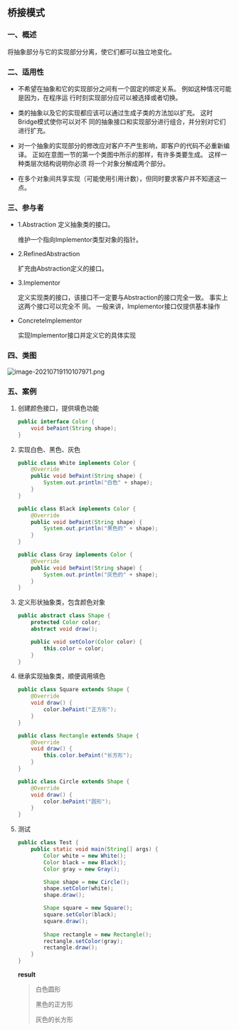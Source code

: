## 桥接模式

### 一、概述

将抽象部分与它的实现部分分离，使它们都可以独立地变化。

### 二、适用性

- 不希望在抽象和它的实现部分之间有一个固定的绑定关系。 例如这种情况可能是因为，在程序运
  行时刻实现部分应可以被选择或者切换。

- 类的抽象以及它的实现都应该可以通过生成子类的方法加以扩充。 这时Bridge模式使你可以对不
  同的抽象接口和实现部分进行组合，并分别对它们进行扩充。

- 对一个抽象的实现部分的修改应对客户不产生影响，即客户的代码不必重新编译。
  正如在意图一节的第一个类图中所示的那样，有许多类要生成。 这样一种类层次结构说明你必须
  将一个对象分解成两个部分。

- 在多个对象间共享实现（可能使用引用计数），但同时要求客户并不知道这一点。

### 三、参与者

- 1.Abstraction
  定义抽象类的接口。 

  维护一个指向Implementor类型对象的指针。

- 2.RefinedAbstraction

  扩充由Abstraction定义的接口。	

- 3.Implementor

  定义实现类的接口，该接口不一定要与Abstraction的接口完全一致。 事实上这两个接口可以完全不
  同。 一般来讲，Implementor接口仅提供基本操作

- ConcreteImplementor

  实现Implementor接口并定义它的具体实现

### 四、类图

![image-20210719110107971.png](https://gitee.com/linqin07/pic/raw/master/image-20210719110107971.png)

### 五、案例

1. 创建颜色接口，提供填色功能

   ```java
   public interface Color {
       void bePaint(String shape);
   }
   ```

2. 实现白色、黑色、灰色

   ```java
   public class White implements Color {
       @Override
       public void bePaint(String shape) {
           System.out.println("白色" + shape);
       }
   }
   ```

   ```java
   public class Black implements Color {
       @Override
       public void bePaint(String shape) {
           System.out.println("黑色的" + shape);
       }
   }
   ```

   ```java
   public class Gray implements Color {
       @Override
       public void bePaint(String shape) {
           System.out.println("灰色的" + shape);
       }
   }
   ```

3. 定义形状抽象类，包含颜色对象

   ```java
   public abstract class Shape {
       protected Color color;
       abstract void draw();
   
       public void setColor(Color color) {
           this.color = color;
       }
   }
   ```

4. 继承实现抽象类，顺便调用填色

   ```java
   public class Square extends Shape {
       @Override
       void draw() {
           color.bePaint("正方形");
       }
   }
   ```

   ```java
   public class Rectangle extends Shape {
       @Override
       void draw() {
           this.color.bePaint("长方形");
       }
   }
   ```

   ```java
   public class Circle extends Shape {
       @Override
       void draw() {
           color.bePaint("圆形");
       }
   }
   ```

5. 测试

   ```java
   public class Test {
       public static void main(String[] args) {
           Color white = new White();
           Color black = new Black();
           Color gray = new Gray();
   
           Shape shape = new Circle();
           shape.setColor(white);
           shape.draw();
   
           Shape square = new Square();
           square.setColor(black);
           square.draw();
           
           Shape rectangle = new Rectangle();
           rectangle.setColor(gray);
           rectangle.draw();
       }
   }
   ```

   **result**

   > 白色圆形
   >
   > 黑色的正方形
   >
   > 灰色的长方形